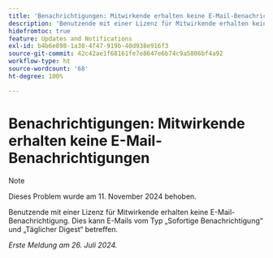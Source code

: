 ```yaml
---
title: 'Benachrichtigungen: Mitwirkende erhalten keine E-Mail-Benachrichtigungen '
description: 'Benutzende mit einer Lizenz für Mitwirkende erhalten keine E-Mail-Benachrichtigung. Dies kann E-Mails vom Typ „Sofortige Benachrichtigung“ und „Täglicher Digest“ betreffen. '
hidefromtoc: true
feature: Updates and Notifications
exl-id: b4b6e898-1a30-4f47-919b-40d938e916f3
source-git-commit: 42c42ae1f68161fe7e8647e6b74c9a5806bf4a92
workflow-type: ht
source-wordcount: '68'
ht-degree: 100%

---
```


# Benachrichtigungen: Mitwirkende erhalten keine E-Mail-Benachrichtigungen

>[!NOTE]
>
>Dieses Problem wurde am 11. November 2024 behoben.

Benutzende mit einer Lizenz für Mitwirkende erhalten keine E-Mail-Benachrichtigung. Dies kann E-Mails vom Typ „Sofortige Benachrichtigung“ und „Täglicher Digest“ betreffen.

_Erste Meldung am 26. Juli 2024._

